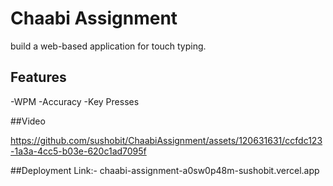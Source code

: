 # Chaabi Assignment

build a web-based application for touch typing.

## Features
-WPM
-Accuracy
-Key Presses

##Video 


https://github.com/sushobit/ChaabiAssignment/assets/120631631/ccfdc123-1a3a-4cc5-b03e-620c1ad7095f

##Deployment Link:- chaabi-assignment-a0sw0p48m-sushobit.vercel.app
